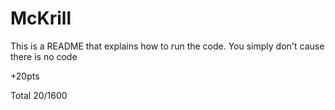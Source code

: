 # McKrill

This is a README that explains how to run the code.
You simply don't cause there is no code

+20pts

Total
20/1600